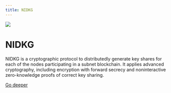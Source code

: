 ```yaml
---
title: NIDKG
---
```


![](/img/how-it-works/noninteractive-distributed-key-generation-nidkg.600x300.jpg)

# NIDKG

NIDKG is a cryptographic protocol to distributedly generate key shares for each of the nodes participating in a subnet blockchain. It applies advanced cryptography, including encryption with forward secrecy and noninteractive zero-knowledge proofs of correct key sharing.

[Go deeper](/how-it-works/noninteractive-distributed-key-generation-nidkg/)
